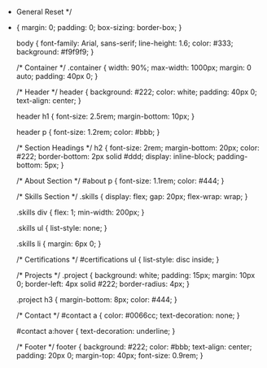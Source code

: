 * General Reset */
* {
    margin: 0;
    padding: 0;
    box-sizing: border-box;
  }
  
  body {
    font-family: Arial, sans-serif;
    line-height: 1.6;
    color: #333;
    background: #f9f9f9;
  }
  
  /* Container */
  .container {
    width: 90%;
    max-width: 1000px;
    margin: 0 auto;
    padding: 40px 0;
  }
  
  /* Header */
  header {
    background: #222;
    color: white;
    padding: 40px 0;
    text-align: center;
  }
  
  header h1 {
    font-size: 2.5rem;
    margin-bottom: 10px;
  }
  
  header p {
    font-size: 1.2rem;
    color: #bbb;
  }
  
  /* Section Headings */
  h2 {
    font-size: 2rem;
    margin-bottom: 20px;
    color: #222;
    border-bottom: 2px solid #ddd;
    display: inline-block;
    padding-bottom: 5px;
  }
  
  /* About Section */
  #about p {
    font-size: 1.1rem;
    color: #444;
  }
  
  /* Skills Section */
  .skills {
    display: flex;
    gap: 20px;
    flex-wrap: wrap;
  }
  
  .skills div {
    flex: 1;
    min-width: 200px;
  }
  
  .skills ul {
    list-style: none;
  }
  
  .skills li {
    margin: 6px 0;
  }
  
  /* Certifications */
  #certifications ul {
    list-style: disc inside;
  }
  
  /* Projects */
  .project {
    background: white;
    padding: 15px;
    margin: 10px 0;
    border-left: 4px solid #222;
    border-radius: 4px;
  }
  
  .project h3 {
    margin-bottom: 8px;
    color: #444;
  }
  
  /* Contact */
  #contact a {
    color: #0066cc;
    text-decoration: none;
  }
  
  #contact a:hover {
    text-decoration: underline;
  }
  
  /* Footer */
  footer {
    background: #222;
    color: #bbb;
    text-align: center;
    padding: 20px 0;
    margin-top: 40px;
    font-size: 0.9rem;
  }

